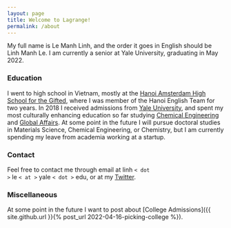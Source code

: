 ```yaml
---
layout: page
title: Welcome to Lagrange!
permalink: /about
---
```


My full name is Le Manh Linh, and the order it goes in English should be Linh Manh Le. I am currently a senior at Yale University, graduating in May 2022.

### Education

I went to high school in Vietnam, mostly at the [Hanoi Amsterdam High School for the Gifted](http://www.hn-ams.edu.vn/en), where I was member of the Hanoi English Team for two years. In 2018 I received admissions from [Yale University](https://yale.edu), and spent my most culturally enhancing education so far studying [Chemical Engineering](https://seas.yale.edu/departments/chemical-and-environmental-engineering) and [Global Affairs](https://jackson.yale.edu/academics/the-global-affairs-major/). At some point in the future I will pursue doctoral studies in Materials Science, Chemical Engineering, or Chemistry, but I am currently spending my leave from academia working at a startup.

### Contact

Feel free to contact me through email at linh <code>&lt; dot &gt;</code> le <code>&lt; at &gt;</code> yale <code>&lt; dot &gt;</code> edu, or at my [Twitter](http://twitter.com/Manh_Linh_Le).

### Miscellaneous

At some point in the future I want to post about [College Admissions]({{ site.github.url }}{% post_url 2022-04-16-picking-college %}).
